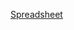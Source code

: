 <!-- TITLE: Best Cities -->
<!-- SUBTITLE: A list of the best cities in the world. Each tab is a facet of what makes the city great.  -->

[Spreadsheet](https://docs.google.com/spreadsheets/d/1dcX8VbcNl0xQTMESd8v48eAjEehgZQqct7N_lAZFYAo/edit#gid=390255744)
